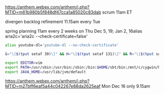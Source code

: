 https://anthem.webex.com/anthem/j.php?MTID=m61b980b5f848df47cca1a85020c83dab scrum 11am ET

divergen backlog refinement 11.15am every Tue

spring planning 11am every 2 weeks on Thu Dec 5, 19; Jan 2, 16alias aria2c='aria2c --check-certificate=false'

```bash
alias youtube-dl='youtube-dl --no-check-certificate'

G="\[$(tput setaf 39)\]" && H="\[$(tput setaf 131)\]" && R="\[$(tput sgr0)\]" && export PS1="${G}\h${R}:${H}\w${R} $ "

export EDITOR=vim
export PATH=/usr/sbin:/usr/bin:/sbin:/bin:$HOME/sbt/bin:/mnt/c/cygwin/home/DangVu/kafka_2.12-2.3.1/bin
export JAVA_HOME=/usr/lib/jvm/default
```

https://anthem.webex.com/anthem/j.php?MTID=m27bff6eaf5a44c042267e88da2625eaf Mon Dec 16 only 9.15am
